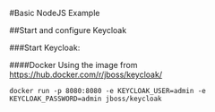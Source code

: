 #Basic NodeJS Example


##Start and configure Keycloak

###Start Keycloak:

####Docker
Using the image from https://hub.docker.com/r/jboss/keycloak/
```
docker run -p 8080:8080 -e KEYCLOAK_USER=admin -e KEYCLOAK_PASSWORD=admin jboss/keycloak
```